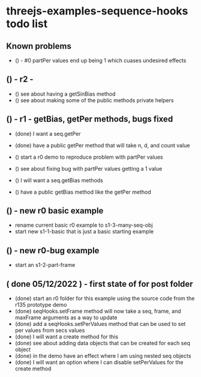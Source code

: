 # threejs-examples-sequence-hooks todo list

## Known problems
* () - #0 partPer values end up being 1 which cuases undesired effects 

## () - r2 - 
* () see about having a getSinBias method
* () see about making some of the public methods private helpers

## () - r1 - getBias, getPer methods, bugs fixed
* (done) I want a seq.getPer
* (done) have a public getPer method that will take n, d, and count value

* () start a r0 demo to reproduce problem with partPer values
* () see about fixing bug with partPer values getting a 1 value

* () I will want a seq.getBias methods
* () have a public getBias method like the getPer method


## () - new r0 basic example
* rename current basic r0 example to s1-3-many-seq-obj
* start new s1-1-basic that is just a basic starting example

## () - new r0-bug example
* start an s1-2-part-frame 

## ( done 05/12/2022 ) - first state of for post folder
* (done) start an r0 folder for this example using the source code from the r135 prototype demo
* (done) seqHooks.setFrame method will now take a seq, frame, and maxFrame arguments as a way to update
* (done) add a seqHooks.setPerValues method that can be used to set per values from secs values
* (done) I will want a create method for this
* (done) see about adding data objects that can be created for each seq object
* (done) in the demo have an effect where I am using nested seq objects
* (done) I will want an option where I can disable setPerValues for the create method
